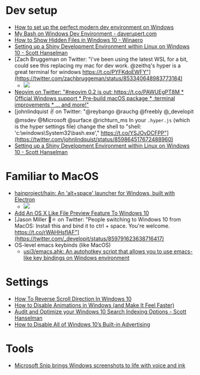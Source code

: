 # Dev setup
- [How to set up the perfect modern dev environment on Windows](http://char.gd/microsoft/setting-up-perfect-windows-dev/)
- [My Bash on Windows Dev Environment - daverupert.com](http://daverupert.com/2017/03/my-bash-on-windows-developer-environment/)
- [How to Show Hidden Files in Windows 10 - Winaero](http://winaero.com/blog/show-hidden-files-windows-10/)
- [Setting up a Shiny Development Environment within Linux on Windows 10 - Scott Hanselman](https://www.hanselman.com/blog/SettingUpAShinyDevelopmentEnvironmentWithinLinuxOnWindows10.aspx)
- [Zach Bruggeman on Twitter: "i've been using the latest WSL for a bit, could see this replacing my mac for dev work. @zeithq's hyper is a great terminal for windows https://t.co/PYFKdoEWFY"](https://twitter.com/zachbruggeman/status/853340648983773184)
  - ![](https://pbs.twimg.com/media/C9eql3jUwAA_RaV.jpg)
- [Neovim on Twitter: "#neovim 0.2 is out: https://t.co/PAWUEgPT8M * Official Windows support * Pre-build macOS package * :terminal improvements * ... and more!"](https://twitter.com/Neovim/status/859317754687631361)
- [johnlindquist ✌ on Twitter: "@reybango @rauchg @freebly @_developit @msdev @Microsoft @surface @richturn_ms In your `.hyper.js` (which is the hyper settings file) change the shell to "shell: 'c:\\windows\\System32\\bash.exe'," https://t.co/YSJOvDCFPP"](https://twitter.com/johnlindquist/status/859864517672488960)
- [Setting up a Shiny Development Environment within Linux on Windows 10 - Scott Hanselman](https://www.hanselman.com/blog/SettingUpAShinyDevelopmentEnvironmentWithinLinuxOnWindows10.aspx)

# Familiar to MacOS
- [hainproject/hain: An 'alt+space' launcher for Windows, built with Electron](https://github.com/hainproject/hain)
  - ![](http://hainproject.github.io/hain/images/demo.gif)
- [Add An OS X Like File Preview Feature To Windows 10](http://www.addictivetips.com/windows-tips/add-an-os-x-like-file-preview-feature-to-windows-10/?utm_source=feedburner&utm_medium=twitter&utm_campaign=Feed%3A+Addictivetips+%28AddictiveTips%29)
- [Jason Miller 🦊⚛ on Twitter: "People switching to Windows 10 from MacOS: Install this and bind it to ctrl + space. You're welcome. https://t.co/rWAHHsflAF"](https://twitter.com/_developit/status/859791623638716417)
- OS-level emacs keybinds (like MacOS)
  - [usi3/emacs.ahk: An autohotkey script that allows you to use emacs-like key bindings on Windows environment](https://github.com/usi3/emacs.ahk)

# Settings
- [How To Reverse Scroll Direction In Windows 10](http://www.addictivetips.com/windows-tips/reverse-scroll-direction-in-windows-10/)
- [How to Disable Animations in Windows (and Make It Feel Faster)](http://lifehacker.com/how-to-disable-animations-in-windows-and-make-it-feel-1728734414)
- [Audit and Optimize your Windows 10 Search Indexing Options - Scott Hanselman](https://www.hanselman.com/blog/AuditAndOptimizeYourWindows10SearchIndexingOptions.aspx)
- [How to Disable All of Windows 10’s Built-in Advertising](https://www.howtogeek.com/269331/how-to-disable-all-of-windows-10s-built-in-advertising/)

# Tools
- [Microsoft Snip brings Windows screenshots to life with voice and ink](https://www.theverge.com/2015/8/27/9214079/microsoft-snip-windows-screenshot-tool)
